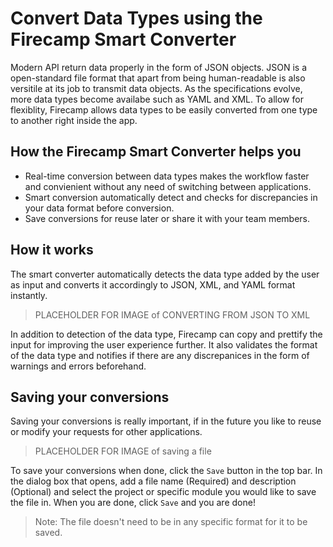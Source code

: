 # Convert Data Types using the Firecamp Smart Converter

Modern API return data properly in the form of JSON objects. JSON is a open-standard file format that apart from being human-readable is also versitile at its job to transmit data objects. As the specifications evolve, more data types become availabe such as YAML and XML. To allow for flexiblity, Firecamp allows data types to be easily converted from one type to another right inside the app.


## How the Firecamp Smart Converter helps you

- Real-time conversion between data types makes the workflow faster and convienient without any need of switching between applications.
- Smart conversion automatically detect and checks for discrepancies in your data format before conversion.
- Save conversions for reuse later or share it with your team members.


## How it works

The smart converter automatically detects the data type added by the user as input and converts it accordingly to JSON, XML, and YAML format instantly.

> PLACEHOLDER FOR IMAGE of CONVERTING FROM JSON TO XML

In addition to detection of the data type, Firecamp can copy and prettify the input for improving the user experience further. It also validates the format of the data type and notifies if there are any discrepanices in the form of warnings and errors beforehand.


## Saving your conversions

Saving your conversions is really important, if in the future you like to reuse or modify your requests for other applications.

> PLACEHOLDER FOR IMAGE of saving a file

To save your conversions when done, click the `Save` button in the top bar. In the dialog box that opens, add a file name (Required) and description (Optional) and select the project or specific module you would like to save the file in. When you are done, click `Save` and you are done!

> Note: The file doesn't need to be in any specific format for it to be saved.

